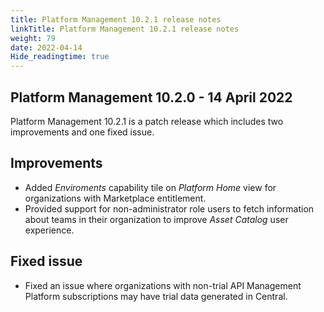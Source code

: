 ```yaml
---
title: Platform Management 10.2.1 release notes
linkTitle: Platform Management 10.2.1 release notes
weight: 79
date: 2022-04-14
Hide_readingtime: true
---
```


## Platform Management 10.2.0 - 14 April 2022

Platform Management 10.2.1 is a patch release which includes two improvements and one fixed issue.

## Improvements

* Added _Enviroments_ capability tile on _Platform Home_ view for organizations with Marketplace entitlement.
* Provided support for non-administrator role users to fetch information about teams in their organization to improve _Asset Catalog_ user experience.

## Fixed issue

* Fixed an issue where organizations with non-trial API Management Platform subscriptions may have trial data generated in Central.